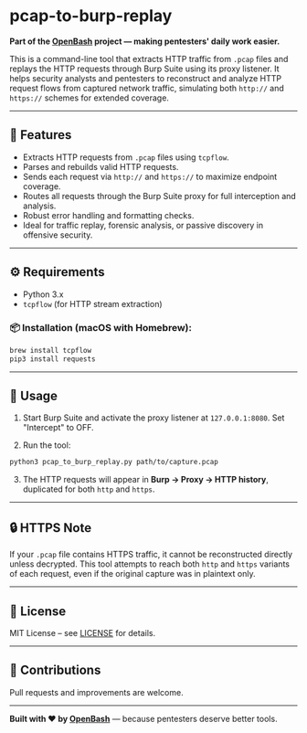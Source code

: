 # pcap-to-burp-replay

**Part of the [OpenBash](https://www.openbash.com) project — making pentesters' daily work easier.**

This is a command-line tool that extracts HTTP traffic from `.pcap` files and replays the HTTP requests through Burp Suite using its proxy listener. It helps security analysts and pentesters to reconstruct and analyze HTTP request flows from captured network traffic, simulating both `http://` and `https://` schemes for extended coverage.

---

## 🧰 Features

- Extracts HTTP requests from `.pcap` files using `tcpflow`.
- Parses and rebuilds valid HTTP requests.
- Sends each request via `http://` and `https://` to maximize endpoint coverage.
- Routes all requests through the Burp Suite proxy for full interception and analysis.
- Robust error handling and formatting checks.
- Ideal for traffic replay, forensic analysis, or passive discovery in offensive security.

---

## ⚙️ Requirements

- Python 3.x
- `tcpflow` (for HTTP stream extraction)

### 📦 Installation (macOS with Homebrew):

```bash
brew install tcpflow
pip3 install requests
```

---

## 🚀 Usage

1. Start Burp Suite and activate the proxy listener at `127.0.0.1:8080`. Set "Intercept" to OFF.

2. Run the tool:

```bash
python3 pcap_to_burp_replay.py path/to/capture.pcap
```

3. The HTTP requests will appear in **Burp → Proxy → HTTP history**, duplicated for both `http` and `https`.

---

## 🔒 HTTPS Note

If your `.pcap` file contains HTTPS traffic, it cannot be reconstructed directly unless decrypted. This tool attempts to reach both `http` and `https` variants of each request, even if the original capture was in plaintext only.

---

## 📜 License

MIT License – see [LICENSE](LICENSE) for details.

---

## 🤝 Contributions

Pull requests and improvements are welcome.

---
**Built with ❤️ by [OpenBash](https://www.openbash.com)** — because pentesters deserve better tools.
